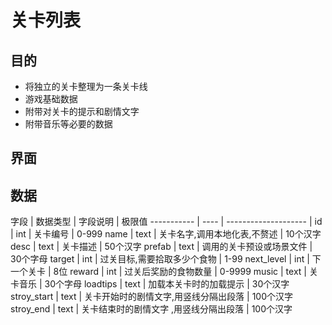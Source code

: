 # 关卡列表
## 目的
- 将独立的关卡整理为一条关卡线
- 游戏基础数据
- 附带对关卡的提示和剧情文字
- 附带音乐等必要的数据

## 界面
## 数据

字段          | 数据类型 | 字段说明                 | 极限值
----------- | ---- | -------------------- |
id          | int  | 关卡编号                 | 0-999
name        | text | 关卡名字,调用本地化表,不赘述      | 10个汉字
desc        | text | 关卡描述                 | 50个汉字
prefab      | text | 调用的关卡预设或场景文件         | 30个字母
target      | int  | 过关目标,需要拾取多少个食物       | 1-99
next_level  | int  | 下一个关卡                | 8位
reward      | int  | 过关后奖励的食物数量           | 0-9999
music       | text | 关卡音乐                 | 30个字母
loadtips    | text | 加载本关卡时的加载提示          | 30个汉字
stroy_start | text | 关卡开始时的剧情文字,用竖线分隔出段落  | 100个汉字
stroy_end   | text | 关卡结束时的剧情文字 ,用竖线分隔出段落 | 100个汉字
